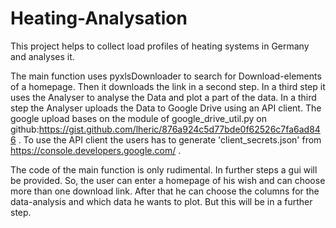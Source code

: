 # Heating-Analysation
This project helps to collect load profiles of heating systems in Germany and analyses it. 


The main function uses pyxlsDownloader to search for Download-elements of a homepage. 
Then it downloads the link in a second step.
In a third step it uses the Analyser to analyse the Data and plot a part of the data.
In a third step the Analyser uploads the Data to Google Drive using an API client. The google upload bases on the module of
google_drive_util.py on github:https://gist.github.com/lheric/876a924c5d77bde0f62526c7fa6ad846 .
To use the API client the users has to generate 'client_secrets.json' from https://console.developers.google.com/ . 

The code of the main function is only rudimental. In further steps a gui will be provided. 
So, the user can enter a homepage of his wish and can choose more than one download link.
After that he can choose the columns for the data-analysis and which data he wants to plot.
But this will be in a further step.

